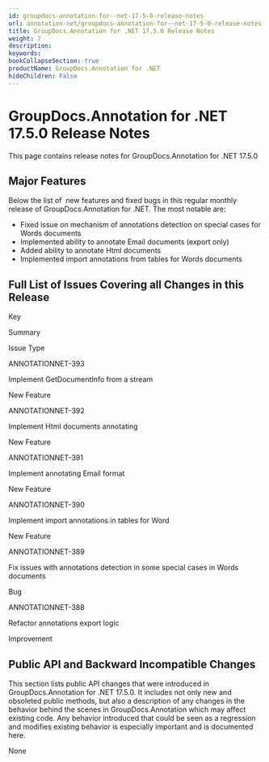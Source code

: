 ```yaml
---
id: groupdocs-annotation-for--net-17-5-0-release-notes
url: annotation-net/groupdocs-annotation-for--net-17-5-0-release-notes
title: GroupDocs.Annotation for .NET 17.5.0 Release Notes
weight: 7
description: 
keywords: 
bookCollapseSection: true
productName: GroupDocs.Annotation for .NET
hideChildren: False
---
```


# GroupDocs.Annotation for .NET 17.5.0 Release Notes


This page contains release notes for GroupDocs.Annotation for .NET 17.5.0

## Major Features

Below the list of  new features and fixed bugs in this regular monthly release of GroupDocs.Annotation for .NET. The most notable are:

*   Fixed issue on mechanism of annotations detection on special cases for Words documents
*   Implemented ability to annotate Email documents (export only)
*   Added ability to annotate Html documents
*   Implemented import annotations from tables for Words documents

## Full List of Issues Covering all Changes in this Release

Key

Summary

Issue Type

ANNOTATIONNET-393

Implement GetDocumentInfo from a stream

New Feature

ANNOTATIONNET-392

Implement Html documents annotating

New Feature

ANNOTATIONNET-391

Implement annotating Email format

New Feature

ANNOTATIONNET-390

Implement import annotations in tables for Word

New Feature

ANNOTATIONNET-389

Fix issues with annotations detection in some special cases in Words documents

Bug

ANNOTATIONNET-388

Refactor annotations export logic

Improvement

## Public API and Backward Incompatible Changes

This section lists public API changes that were introduced in GroupDocs.Annotation for .NET 17.5.0. It includes not only new and obsoleted public methods, but also a description of any changes in the behavior behind the scenes in GroupDocs.Annotation which may affect existing code. Any behavior introduced that could be seen as a regression and modifies existing behavior is especially important and is documented here.

None

